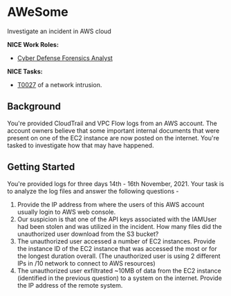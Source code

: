 # AWeSome

Investigate an incident in AWS cloud

**NICE Work Roles:** 

- [Cyber Defense Forensics Analyst](https://niccs.cisa.gov/workforce-development/nice-framework)


 **NICE Tasks:**
- [T0027](https://niccs.cisa.gov/workforce-development/nice-framework) of a network intrusion.


<!-- cut -->

## Background

You're provided CloudTrail and VPC Flow logs from an AWS account. The account owners believe that some important internal documents that were present on one of the EC2 instance are now posted on the internet. You're tasked to investigate how that may have happened. 

## Getting Started
You're provided logs for three days 14th - 16th November, 2021. Your task is to analyze the log files and answer the following questions - 
1. Provide the IP address from where the users of this AWS account usually login to AWS web console. 
2. Our suspicion is that one of the API keys associated with the IAMUser had been stolen and was utilized in the incident. How many files did the unauthorized user download from the S3 bucket?
3. The unauthorized user accessed a number of EC2 instances. Provide the instance ID of the EC2 instance that was accessed the most or for the longest duration overall. (The unauthorized user is using 2 different IPs in /10 network to connect to AWS resources)
4. The unauthorized user exfiltrated ~10MB of data from the EC2 instance (identified in the previous question) to a system on the internet. Provide the IP address of the remote system.
